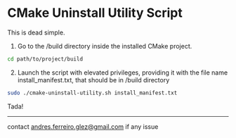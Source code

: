 # CMake Uninstall Utility Script

This is dead simple.

1. Go to the /build directory inside the installed CMake project.

```bash
cd path/to/project/build
```

2. Launch the script with elevated privileges, providing it with the file name install_manifest.txt,
   that should be in /build directory

```bash
sudo ./cmake-uninstall-utility.sh install_manifest.txt
```

Tada!

----
contact andres.ferreiro.glez@gmail.com if any issue